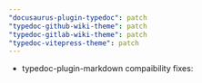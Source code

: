 ```yaml
---
"docusaurus-plugin-typedoc": patch
"typedoc-github-wiki-theme": patch
"typedoc-gitlab-wiki-theme": patch
"typedoc-vitepress-theme": patch
---
```


- typedoc-plugin-markdown compaibility fixes:
